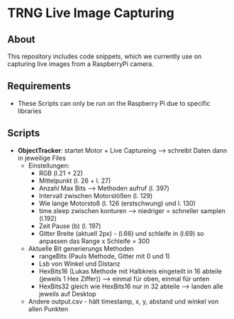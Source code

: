 # TRNG Live Image Capturing

## About
This repository includes code snippets, which we currently use on capturing live images from a RaspberryPi camera.

## Requirements
- These Scripts can only be run on the Raspberry Pi due to specific libraries

## Scripts
- __ObjectTracker__: startet Motor + Live Captureing --> schreibt Daten dann in jeweilige Files
    - Einstellungen:
        - RGB (l.21 + 22)
        - Mittelpunkt (l. 26 + l. 27)
        - Anzahl Max Bits --> Methoden aufruf (l. 397)
        - Intervall zwischen Motorstößen (l. 129)
        - Wie lange Motorstoß (l. 126 (erstschwung) und l. 130)
        - time.sleep zwischen konturen --> niedriger = schneller samplen (l.192)
        - Zeit Pause (b) (l. 197)
        - Gitter Breite (aktuell 2px) - (l.66) und schleife in (l.69) so anpassen das Range x Schleife = 300
    - Aktuelle Bit generierungs Methoden
        - rangeBits (Pauls Methode, Gitter mit 0 und 1)
        - Lsb von Winkel und Distanz
        - HexBits16 (Lukas Methode mit Halbkreis eingeteilt in 16 abteile (jeweils 1 Hex Ziffer)) --> einmal für oben, einmal für unten
        - HexBits32 gleich wie HexBits16 nur in 32 abteile --> landen alle jeweils auf Desktop
    - Andere output.csv - hält timestamp, x, y, abstand und winkel von allen Punkten